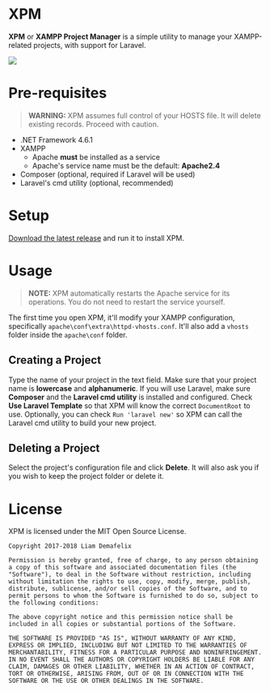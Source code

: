 # XPM

**XPM** or **XAMPP Project Manager** is a simple utility to manage your XAMPP-related projects, with support for Laravel.

![](https://github.com/liamdemafelix/xpm/raw/master/screenshot.jpg)

# Pre-requisites

> **WARNING:** XPM assumes full control of your HOSTS file. It will delete existing records. Proceed with caution.

* .NET Framework 4.6.1
* XAMPP
  * Apache **must** be installed as a service
  * Apache's service name must be the default: **Apache2.4**
* Composer (optional, required if Laravel will be used)
* Laravel's cmd utility (optional, recommended)

# Setup

[Download the latest release](https://github.com/ldemafelix/xpm/releases/download/1.2/setup.exe) and run it to install XPM.

# Usage

> **NOTE:** XPM automatically restarts the Apache service for its operations. You do not need to restart the service yourself.

The first time you open XPM, it'll modify your XAMPP configuration, specifically `apache\conf\extra\httpd-vhosts.conf`. It'll also add a `vhosts` folder inside the `apache\conf` folder.

## Creating a Project

Type the name of your project in the text field. Make sure that your project name is **lowercase** and **alphanumeric**. If you will use Laravel, make sure **Composer** and the **Laravel cmd utility** is installed and configured. Check **Use Laravel Template** so that XPM will know the correct `DocumentRoot` to use. Optionally, you can check `Run 'laravel new'` so XPM can call the Laravel cmd utility to build your new project.

## Deleting a Project

Select the project's configuration file and click **Delete**. It will also ask you if you wish to keep the project folder or delete it.

# License

XPM is licensed under the MIT Open Source License.

```
Copyright 2017-2018 Liam Demafelix

Permission is hereby granted, free of charge, to any person obtaining a copy of this software and associated documentation files (the "Software"), to deal in the Software without restriction, including without limitation the rights to use, copy, modify, merge, publish, distribute, sublicense, and/or sell copies of the Software, and to permit persons to whom the Software is furnished to do so, subject to the following conditions:

The above copyright notice and this permission notice shall be included in all copies or substantial portions of the Software.

THE SOFTWARE IS PROVIDED "AS IS", WITHOUT WARRANTY OF ANY KIND, EXPRESS OR IMPLIED, INCLUDING BUT NOT LIMITED TO THE WARRANTIES OF MERCHANTABILITY, FITNESS FOR A PARTICULAR PURPOSE AND NONINFRINGEMENT. IN NO EVENT SHALL THE AUTHORS OR COPYRIGHT HOLDERS BE LIABLE FOR ANY CLAIM, DAMAGES OR OTHER LIABILITY, WHETHER IN AN ACTION OF CONTRACT, TORT OR OTHERWISE, ARISING FROM, OUT OF OR IN CONNECTION WITH THE SOFTWARE OR THE USE OR OTHER DEALINGS IN THE SOFTWARE.
```
